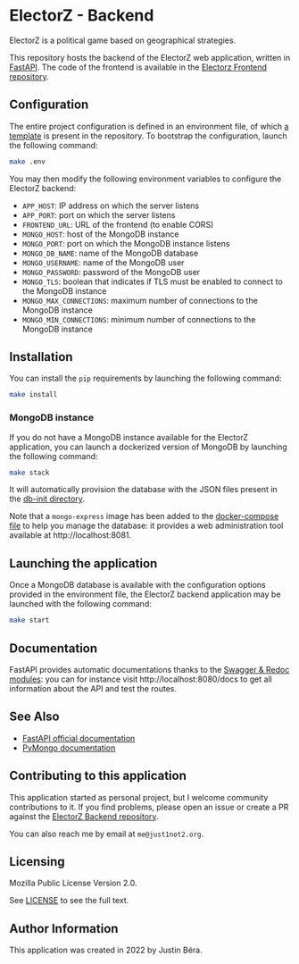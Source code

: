 # ElectorZ - Backend

ElectorZ is a political game based on geographical strategies.

This repository hosts the backend of the ElectorZ web application, written in [FastAPI](https://fastapi.tiangolo.com). The code of the frontend is available in the [Electorz Frontend repository](https://github.com/just1not2/electorz-frontend).

## Configuration

The entire project configuration is defined in an environment file, of which [a template](./.env.template) is present in the repository. To bootstrap the configuration, launch the following command:

```bash
make .env
```

You may then modify the following environment variables to configure the ElectorZ backend:
* `APP_HOST`: IP address on which the server listens
* `APP_PORT`: port on which the server listens
* `FRONTEND_URL`: URL of the frontend (to enable CORS)
* `MONGO_HOST`: host of the MongoDB instance
* `MONGO_PORT`: port on which the MongoDB instance listens
* `MONGO_DB_NAME`: name of the MongoDB database
* `MONGO_USERNAME`: name of the MongoDB user
* `MONGO_PASSWORD`: password of the MongoDB user
* `MONGO_TLS`: boolean that indicates if TLS must be enabled to connect to the MongoDB instance
* `MONGO_MAX_CONNECTIONS`: maximum number of connections to the MongoDB instance
* `MONGO_MIN_CONNECTIONS`: minimum number of connections to the MongoDB instance


## Installation

You can install the `pip` requirements by launching the following command:

```bash
make install
```

### MongoDB instance

If you do not have a MongoDB instance available for the ElectorZ application, you can launch a dockerized version of MongoDB by launching the following command:

```bash
make stack
```

It will automatically provision the database with the JSON files present in the [db-init directory](./db-init/).

Note that a `mongo-express` image has been added to the [docker-compose file](./docker-compose.yml) to help you manage the database: it provides a web administration tool available at http://localhost:8081.


## Launching the application

Once a MongoDB database is available with the configuration options provided in the environment file, the ElectorZ backend application may be launched with the following command:

```bash
make start
```


## Documentation

FastAPI provides automatic documentations thanks to the [Swagger & Redoc modules](https://fastapi.tiangolo.com/tutorial/metadata/): you can for instance visit http://localhost:8080/docs to get all information about the API and test the routes.


## See Also

* [FastAPI official documentation](https://fastapi.tiangolo.com)
* [PyMongo documentation](https://pymongo.readthedocs.io/en/stable/)


## Contributing to this application

This application started as personal project, but I welcome community contributions to it. If you find problems, please open an issue or create a PR against the [ElectorZ Backend repository](https://github.com/just1not2/electorz-backend).

You can also reach me by email at `me@just1not2.org`.


## Licensing

Mozilla Public License Version 2.0.

See [LICENSE](./LICENSE) to see the full text.


## Author Information

This application was created in 2022 by Justin Béra.